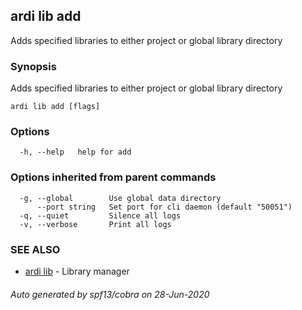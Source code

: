 ## ardi lib add

Adds specified libraries to either project or global library directory

### Synopsis


Adds specified libraries to either project or global library directory

```
ardi lib add [flags]
```

### Options

```
  -h, --help   help for add
```

### Options inherited from parent commands

```
  -g, --global        Use global data directory
      --port string   Set port for cli daemon (default "50051")
  -q, --quiet         Silence all logs
  -v, --verbose       Print all logs
```

### SEE ALSO

* [ardi lib](ardi_lib.md)	 - Library manager

###### Auto generated by spf13/cobra on 28-Jun-2020
